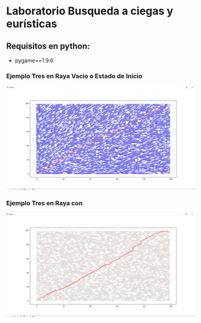 # Laboratorio Busqueda a ciegas y eurísticas
## Requisitos en python:
- pygame==1.9.6

### Ejemplo Tres en Raya Vacio o Estado de Inicio
![Alt text](https://github.com/dabc312GitHub/IA_projects/blob/master/lab_2/lab2_img/bfs_img.png)

### Ejemplo Tres en Raya con 
![Alt text](https://github.com/dabc312GitHub/IA_projects/blob/master/lab_2/lab2_img/euristica_img.png)
